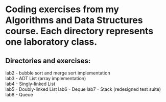 # Coding exercises from my Algorithms and Data Structures course. Each directory represents one laboratory class.  
## Directories and exercises:
lab2 - bubble sort and merge sort implementation  
lab3 - ADT List (array implementation)  
lab4 - Singly-linked List  
lab5 - Doubly-linked List
lab6 - Deque
lab7 - Stack (redesigned test suite)
lab8 - Queue